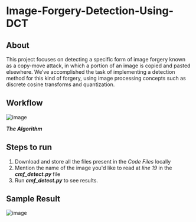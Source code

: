 # Image-Forgery-Detection-Using-DCT


## About 
This project focuses on detecting a specific form of image forgery known as a copy-move attack, in which a portion of an image is copied and pasted elsewhere. We’ve accomplished the task of implementing a detection method for this kind of forgery, using image processing concepts such as discrete cosine transforms and quantization.

## Workflow
![image](https://user-images.githubusercontent.com/60460452/131822110-88a9ec9c-3e2b-48c2-a2d9-21c8f06345df.png)

***The Algorithm***

## Steps to run 
1. Download and store all the files present in the _Code Files_ locally
2. Mention the name of the image you'd like to read at _line 19_ in the **_cmf_detect.py_** file
3. Run **_cmf_detect.py_** to see results.

## Sample Result
![image](https://user-images.githubusercontent.com/60460452/131822589-5609f078-af14-41f2-8a30-751d8b5fff73.png)
